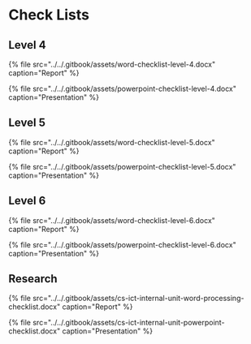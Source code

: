 # Check Lists

## Level 4

{% file src="../../.gitbook/assets/word-checklist-level-4.docx" caption="Report" %}

{% file src="../../.gitbook/assets/powerpoint-checklist-level-4.docx" caption="Presentation" %}

## Level 5

{% file src="../../.gitbook/assets/word-checklist-level-5.docx" caption="Report" %}

{% file src="../../.gitbook/assets/powerpoint-checklist-level-5.docx" caption="Presentation" %}

## Level 6

{% file src="../../.gitbook/assets/word-checklist-level-6.docx" caption="Report" %}

{% file src="../../.gitbook/assets/powerpoint-checklist-level-6.docx" caption="Presentation" %}

## Research

{% file src="../../.gitbook/assets/cs-ict-internal-unit-word-processing-checklist.docx" caption="Report" %}

{% file src="../../.gitbook/assets/cs-ict-internal-unit-powerpoint-checklist.docx" caption="Presentation" %}

